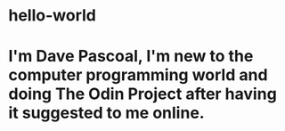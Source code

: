 # hello-world
# I'm Dave Pascoal, I'm new to the computer programming world and doing The Odin Project after having it suggested to me online.
